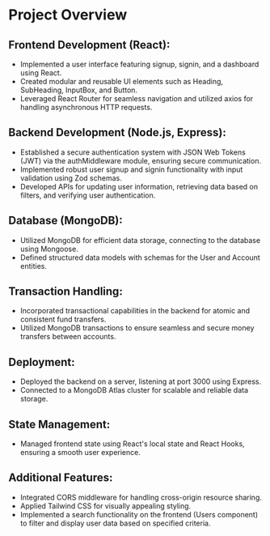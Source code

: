 # Project Overview

## Frontend Development (React):

- Implemented a user interface featuring signup, signin, and a dashboard using React.
- Created modular and reusable UI elements such as Heading, SubHeading, InputBox, and Button.
- Leveraged React Router for seamless navigation and utilized axios for handling asynchronous HTTP requests.

## Backend Development (Node.js, Express):

- Established a secure authentication system with JSON Web Tokens (JWT) via the authMiddleware module, ensuring secure communication.
- Implemented robust user signup and signin functionality with input validation using Zod schemas.
- Developed APIs for updating user information, retrieving data based on filters, and verifying user authentication.

## Database (MongoDB):

- Utilized MongoDB for efficient data storage, connecting to the database using Mongoose.
- Defined structured data models with schemas for the User and Account entities.

## Transaction Handling:

- Incorporated transactional capabilities in the backend for atomic and consistent fund transfers.
- Utilized MongoDB transactions to ensure seamless and secure money transfers between accounts.

## Deployment:

- Deployed the backend on a server, listening at port 3000 using Express.
- Connected to a MongoDB Atlas cluster for scalable and reliable data storage.

## State Management:

- Managed frontend state using React's local state and React Hooks, ensuring a smooth user experience.

## Additional Features:

- Integrated CORS middleware for handling cross-origin resource sharing.
- Applied Tailwind CSS for visually appealing styling.
- Implemented a search functionality on the frontend (Users component) to filter and display user data based on specified criteria.
